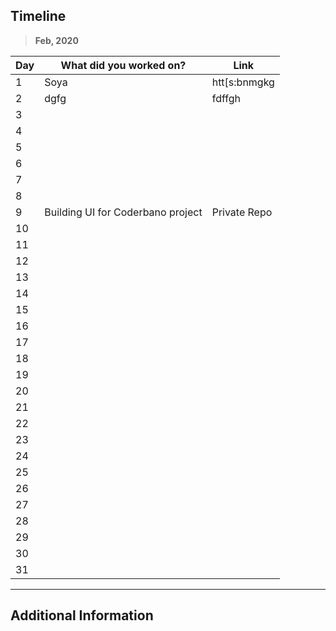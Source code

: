 ## Timeline

> **Feb, 2020**

|Day|What did you worked on?|Link|
|-------|------|--------|
|1|Soya|htt[s:bnmgkg|
|2|dgfg|fdffgh|
|3|||
|4|||
|5|||
|6|||
|7|||
|8|||
|9|Building UI for Coderbano project|Private Repo|
|10|||
|11|||
|12|||
|13|||
|14|||
|15|||
|16|||
|17|||
|18|||
|19|||
|20|||
|21|||
|22|||
|23|||
|24|||
|25|||
|26|||
|27|||
|28|||
|29|||
|30|||
|31|||



---

## Additional Information
